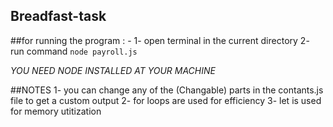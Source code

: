 ## Breadfast-task

##for running the program : -
1- open terminal in the current directory
2- run command `node payroll.js`

*YOU NEED NODE INSTALLED AT YOUR MACHINE*

##NOTES
1- you can change any of the (Changable) parts in the contants.js file to get a custom output
2- for loops are used for efficiency
3- let is used for memory utitization
